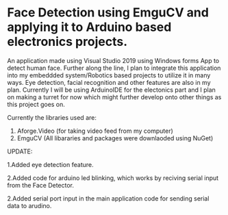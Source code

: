 # Face Detection using EmguCV and applying it to Arduino based electronics projects.

An application made using Visual Studio 2019 using Windows forms App to detect human face. Further along the line, I plan to integrate this 
application into my embeddded system/Robotics based projects to utilize it in many ways. Eye detection, facial recognition and other features are also in my plan. Currently I will be using ArduinoIDE for the electonics part and I plan on making a turret for now which might further develop onto other things as this project goes on.

Currently the libraries used are:
1. Aforge.Video (for taking video feed from my computer)
2. EmguCV 
(All libararies and packages were downlaoded using NuGet)

UPDATE:

1.Added eye detection feature.

2.Added code for arduino led blinking, which works by reciving serial input from the Face Detector.

2.Added serial port input in the main application code for sending serial data to arudino.
